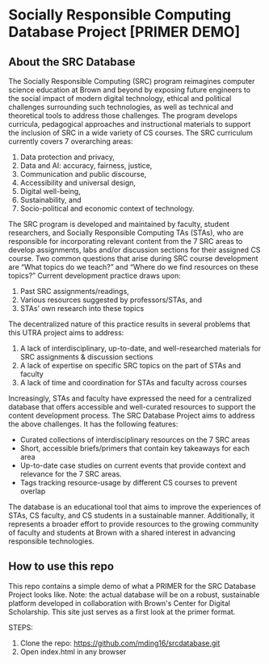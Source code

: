 # Socially Responsible Computing Database Project [PRIMER DEMO]
## About the SRC Database
The Socially Responsible Computing (SRC) program reimagines computer science education at Brown and beyond by exposing future engineers to the social impact of modern digital technology, ethical and political challenges surrounding such technologies, as well as technical and theoretical tools to address those challenges. The program develops curricula, pedagogical approaches and instructional materials to support the inclusion of SRC in a wide variety of CS courses. The SRC curriculum currently covers 7 overarching areas: 

1) Data protection and privacy,
2) Data and AI: accuracy, fairness, justice,
3) Communication and public discourse,
4) Accessibility and universal design,
5) Digital well-being,
6) Sustainability, and
7) Socio-political and economic context of technology.

The SRC program is developed and maintained by faculty, student researchers, and Socially Responsible Computing TAs (STAs), who are responsible for incorporating relevant content from the 7 SRC areas to develop assignments, labs and/or discussion sections for their assigned CS course. Two common questions that arise during SRC course development are “What topics do we teach?” and “Where do we find resources on these topics?” Current development practice draws upon: 

1. Past SRC assignments/readings,
2. Various resources suggested by professors/STAs, and
3. STAs’ own research into these topics

The decentralized nature of this practice results in several problems that this UTRA project aims to address:
1. A lack of interdisciplinary, up-to-date, and well-researched materials for SRC assignments & discussion sections
2. A lack of expertise on specific SRC topics on the part of STAs and faculty
3. A lack of time and coordination for STAs and faculty across courses

Increasingly, STAs and faculty have expressed the need for a centralized database that offers accessible and well-curated resources to support the content development process. 
The SRC Database Project aims to address the above challenges. It has the following features:
- Curated collections of interdisciplinary resources on the 7 SRC areas
- Short, accessible briefs/primers that contain key takeaways for each area
- Up-to-date case studies on current events that provide context and relevance for the 7 SRC areas.
- Tags tracking resource-usage by different CS courses to prevent overlap

The database is an educational tool that aims to improve the experiences of STAs, CS faculty, and CS students in a sustainable manner. Additionally, it represents a broader effort to provide resources to the growing community of faculty and students at Brown with a shared interest in advancing responsible technologies. 

## How to use this repo 
This repo contains a simple demo of what a PRIMER for the SRC Database Project looks like. Note: the actual database will be on a robust, sustainable platform developed in collaboration with Brown's Center for Digital Scholarship. This site just serves as a first look at the primer format. 

STEPS:
1. Clone the repo: https://github.com/mding16/srcdatabase.git
2. Open index.html in any browser 

